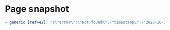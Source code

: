 # Page snapshot

```yaml
- generic [ref=e2]: "{\"error\":\"Not found\",\"timestamp\":\"2025-10-13T02:08:48.955Z\"}"
```